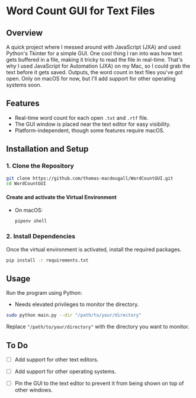 
# Word Count GUI for Text Files

## Overview

A quick project where I messed around with JavaScript (JXA) and used Python's Tkinter for a simple GUI. One cool thing I ran into was how text gets buffered in a file, making it tricky to read the file in real-time. That's why I used JavaScript for Automation (JXA) on my Mac, so I could grab the text before it gets saved. Outputs, the word count in text files you've got open. Only on macOS for now, but I'll add support for other operating systems soon.


## Features

- Real-time word count for each open `.txt` and `.rtf` file.
- The GUI window is placed near the text editor for easy visibility.
- Platform-independent, though some features require macOS.
  
## Installation and Setup

### 1. Clone the Repository

```bash
git clone https://github.com/thomas-macdougall/WordCountGUI.git
cd WordCountGUI
```

#### Create and activate the Virtual Environment

- On macOS:

  ```bash
  pipenv shell
  ```

### 2. Install Dependencies

Once the virtual environment is activated, install the required packages.

```bash
pip install -r requirements.txt
```

## Usage

Run the program using Python:

- Needs elevated privileges to monitor the directory.

```bash
sudo python main.py --dir "/path/to/your/directory"
```

Replace `"/path/to/your/directory"` with the directory you want to monitor.

## To Do

- [ ] Add support for other text editors.
- [ ] Add support for other operating systems.
- [ ] Pin the GUI to the text editor to prevent it from being shown on top of other windows.

